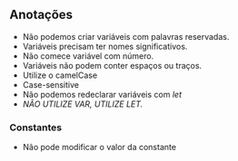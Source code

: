 ## Anotações

- Não podemos criar variáveis com palavras reservadas.
- Variáveis precisam ter nomes significativos.
- Não comece variável com número.
- Variáveis não podem conter espaços ou traços.
- Utilize o camelCase
- Case-sensitive
- Não podemos redeclarar variáveis com _let_
- _NÃO UTILIZE VAR, UTILIZE LET._

### Constantes

- Não pode modificar o valor da constante
